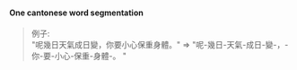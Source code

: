#### One cantonese word segmentation

> 例子:   
"呢幾日天氣成日變，你要小心保重身體。"  =>   "呢-幾日-天氣-成日-變-，-你-要-小心-保重-身體-。 "  
